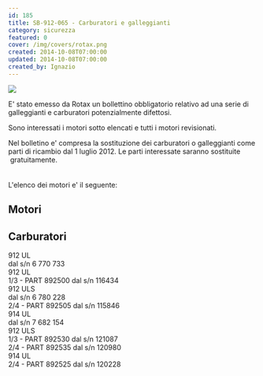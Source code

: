 ```yaml
---
id: 185
title: SB-912-065 - Carburatori e galleggianti
category: sicurezza
featured: 0
cover: /img/covers/rotax.png
created: 2014-10-08T07:00:00
updated: 2014-10-08T07:00:00
created_by: Ignazio
---
```


<img src="/img/covers/rotax.png" class="float-start mr-3 max-w-[200px]"/>

E' stato emesso da Rotax un bollettino obbligatorio relativo ad una serie di galleggianti e carburatori potenzialmente difettosi.

Sono interessati i motori sotto elencati e tutti i motori revisionati.

Nel bolletino e' compresa la sostituzione dei carburatori o galleggianti come parti di ricambio dal 1 luglio 2012. Le parti interessate saranno sostituite  gratuitamente.<br />
<br />
<br />
L'elenco dei motori e' il seguente:

<div class="grid grid-cols-[auto,auto,auto,auto] whitespace-nowrap">
    <div class="col-span-2"><h2>Motori</h2></div>
    <div class="col-span-2"><h2>Carburatori</h2></div>
    <div class="p-1 pr-2">912 UL</div>
    <div class="p-1">dal s/n 6 770 733</div>
    <div class="p-1 pr-2">912 UL</div>
    <div class="p-1">1/3 - PART 892500 	dal s/n 116434</div>
    <div class="p-1 pr-2">912 ULS</div>
    <div class="p-1">dal s/n 6 780 228</div>
    <div class="p-1 pr-2"></div>
    <div class="p-1">2/4 - PART 892505 dal s/n 115846</div>
    <div class="p-1 pr-2">914 UL</div>
    <div class="p-1">dal s/n 7 682 154</div>
    <div class="p-1 pr-2">912 ULS</div>
    <div class="p-1">1/3 - PART 892530 	dal s/n 121087</div>
    <div class="p-1"></div>
    <div class="p-1"></div>
    <div class="p-1"></div>
    <div class="p-1">2/4 - PART 892535 dal s/n 120980</div>
    <div class="p-1"></div>
    <div class="p-1"></div>
    <div class="p-1 pr-2">914 UL</div>
    <div class="p-1">2/4 - PART 892525 	dal s/n 120228</div>
</div>
